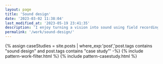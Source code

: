 ```yaml
---
layout: page
title: 'Sound design'
date: '2023-03-02 11:38:04'
last_modified_at: '2023-05-19 23:41:35'
description: 'I enjoy turning a vision into sound using field recording, Foley, synthesis, editing, mix and mastering.'
permalink: '/work/sound-design/'
---
```

{% assign caseStudies = site.posts | where_exp:'post','post.tags contains "sound design" and post.tags contains "case study"' -%}
{% include pattern-work-filter.html %}
{% include pattern-casestudy.html %}